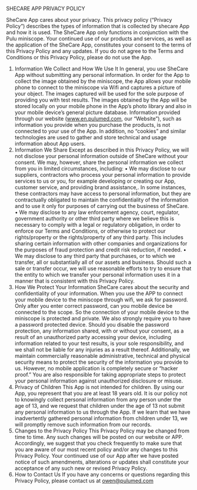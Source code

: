 SHECARE APP PRIVACY POLICY

SheCare App cares about your privacy. This privacy policy (“Privacy Policy”) describes the types of information that is collected by shecare App and how it is used. The SheCare App only functions in conjunction with the Pulu miniscope.
Your continued use of our products and services, as well as the application of the SheCare App, constitutes your consent to the terms of this Privacy Policy and any updates. If you do not agree to the Terms and Conditions or this Privacy Policy, please do not use the App.
1. Information We Collect and How We Use It
In general, you use SheCare App without submitting any personal information. In order for the App to collect the image obtained by the miniscope, the App allows   your mobile phone to connect to the miniscope via Wifi and captures a picture of your object. The images captured will be used for the sole purpose of providing you with test results. The images obtained by the App will be stored locally on your mobile phone in the App’s photo library and also in your mobile device’s general picture database.
Information provided through our website (www.en.pulumed.com, our “Website”), such as information you provide when you purchase the products, is not connected to your use of the App.
In addition, no “cookies” and similar technologies are used to gather and store technical and usage information about App users.
2. Information We Share
Except as described in this Privacy Policy, we will not disclose your personal information outside of SheCare without your consent. We may, however, share the personal information we collect from you in limited circumstances, including:
•	We may disclose to our suppliers, contractors who process your personal information to provide services to us or you, for example developing or creating our App, customer service, and providing brand assistance,. In some instances, these contractors may have access to personal information, but they are contractually obligated to maintain the confidentiality of the information and to use it only for purposes of carrying out the business of SheCare.
•	We may disclose to any law enforcement agency, court, regulator, government authority or other third party where we believe this is necessary to comply with a legal or regulatory obligation, in order to enforce our Terms and Conditions, or otherwise to protect our rights/property or the rights/property of any third party. This includes sharing certain information with other companies and organizations for the purposes of fraud protection and credit risk reduction, if needed.
•	We may disclose to any third party that purchases, or to which we transfer, all or substantially all of our assets and business. Should such a sale or transfer occur, we will use reasonable efforts to try to ensure that the entity to which we transfer your personal information uses it in a manner that is consistent with this Privacy Policy.
3. How We Protect Your Information
SheCare cares about the security and confidentiality of your information. When you use the APP to connect your mobile device to the miniscope through wifi, we ask for password. Only after you enter correct password, can you mobile device be connected to the scope.  So the connection of your mobile device to the miniscope is protected and private. We also strongly require you to have a password protected device. Should you disable the password protection, any information shared, with or without your consent, as a result of an unauthorized party accessing your device, including information related to your test results, is your sole responsibility, and we shall not be liable for any injuries as a result thereof.
Additionally, we maintain commercially reasonable administrative, technical and physical security means to protect the security of the information you provide to us. However, no mobile application is completely secure or “hacker proof.” You are also responsible for taking appropriate steps to protect your personal information against unauthorized disclosure or misuse.
4. Privacy of Children
This App is not intended for children. By using our App, you represent that you are at least 18 years old. It is our policy not to knowingly collect personal information from any person under the age of 13, and we request that children under the age of 13 not submit any personal information to us through the App. If we learn that we have inadvertently gathered personal information from children under 13, we will promptly remove such information from our records.
5. Changes to the Privacy Policy
This Privacy Policy may be changed from time to time. Any such changes will be posted on our website or APP. Accordingly, we suggest that you check frequently to make sure that you are aware of our most recent policy and/or any changes to this Privacy Policy. Your continued use of our App after we have posted notice of such amendments, alterations or updates shall constitute your acceptance of any such new or revised Privacy Policy.
6. How to Contact Us
If you have any concerns or questions regarding this Privacy Policy, please contact us at owen@pulumed.com
